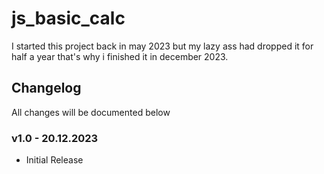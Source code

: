 # js_basic_calc
I started this project back in may 2023 but my lazy ass had dropped it for half a year that's why i finished it in december 2023.
## Changelog
All changes will be documented below
### v1.0 - 20.12.2023
* Initial Release